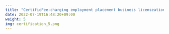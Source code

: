 ```yaml
---
title: "CertificFee-charging employment placement business licenseation_5"
date: 2022-07-19T16:48:20+09:00
weight: 5
img: certification_5.png
---
```


